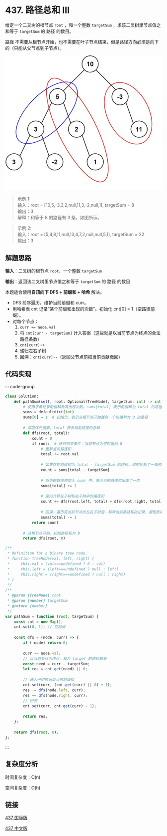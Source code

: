 # 437. 路径总和 III <Badge type="warning" text="Medium" />

给定一个二叉树的根节点 `root` ，和一个整数 `targetSum` ，求该二叉树里节点值之和等于 `targetSum` 的 路径 的数目。

路径 不需要从根节点开始，也不需要在叶子节点结束，但是路径方向必须是向下的（只能从父节点到子节点）。

![437](./assets/437.png)

>示例 1:   
输入：root = [10,5,-3,3,2,null,11,3,-2,null,1], targetSum = 8   
输出：3   
解释：和等于 8 的路径有 3 条，如图所示。

>示例 2:  
输入：root = [5,4,8,11,null,13,4,7,2,null,null,5,1], targetSum = 22   
输出：3

## 解题思路

**输入**：二叉树的根节点 `root`，一个整数 `targetSum`

**输出**：返回该二叉树里节点值之和等于 `targetSum` 的 路径 的数目

本题适合使用**自顶向下 DFS + 前缀和 + 哈希** 解决。

- DFS 前序遍历，维护当前前缀和 curr。
- 用哈希表 cnt 记录“某个前缀和出现的次数”。初始化 cnt[0] = 1（空路径前缀）。
- 对每个节点：
    1. `curr += node.val`
    2. 将 `cnt[curr - targetSum]` 计入答案（这些就是以当前节点为终点的合法路径条数）
    3. `cnt[curr]++`
    4. 递归左右子树
    5. 回溯：`cnt[curr]--`（返回父节点前把当前贡献撤回）

## 代码实现

::: code-group

```python
class Solution:
    def pathSum(self, root: Optional[TreeNode], targetSum: int) -> int:
        # 使用字典记录前缀和及其出现次数，sums[total] 表示前缀和为 total 的路径数
        sums = defaultdict(int)
        sums[0] = 1  # 初始化，表示从根节点开始就有一个前缀和为 0 的路径
        
        # 深度优先搜索，total 表示当前路径的总和
        def dfs(root, total):
            count = 0
            if root:  # 递归结束条件：当前节点为空时返回 0
                # 更新当前路径和
                total += root.val

                # 如果存在前缀和为 total - targetSum 的路径，说明找到了一条和为 targetSum 的路径
                count = sums[total - targetSum]

                # 将当前路径和加入 sums 中，表示当前路径和出现了一次
                sums[total] += 1
                
                # 递归计算左子树和右子树中的路径和
                count += dfs(root.left, total) + dfs(root.right, total)
                
                # 回溯：遍历完当前节点的左右子树后，移除当前路径和的记录，避免影响其他路径的计算
                sums[total] -= 1
            return count
        
        # 从根节点开始，初始路径和为 0
        return dfs(root, 0)
```

```javascript
/**
 * Definition for a binary tree node.
 * function TreeNode(val, left, right) {
 *     this.val = (val===undefined ? 0 : val)
 *     this.left = (left===undefined ? null : left)
 *     this.right = (right===undefined ? null : right)
 * }
 */
/**
 * @param {TreeNode} root
 * @param {number} targetSum
 * @return {number}
 */
var pathSum = function (root, targetSum) {
    const cnt = new Map();
    cnt.set(0, 1); // 空前缀

    const dfs = (node, curr) => {
        if (!node) return 0;

        curr += node.val;
        // 以当前节点为终点、和为 target 的路径数量
        const need = curr - targetSum;
        let res = cnt.get(need) || 0;

        // 进入子树前记录当前前缀和
        cnt.set(curr, (cnt.get(curr) || 0) + 1);
        res += dfs(node.left, curr);
        res += dfs(node.right, curr);
        // 回溯
        cnt.set(curr, cnt.get(curr) - 1);

        return res;
    };

    return dfs(root, 0);
};
```

:::

## 复杂度分析

时间复杂度：O(n)

空间复杂度：O(h)

## 链接

[437 国际版](https://leetcode.com/problems/path-sum-iii/description/)

[437 中文版](https://leetcode.cn/problems/path-sum-iii/description/)
